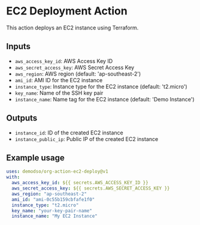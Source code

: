 # EC2 Deployment Action

This action deploys an EC2 instance using Terraform.

## Inputs

- `aws_access_key_id`: AWS Access Key ID
- `aws_secret_access_key`: AWS Secret Access Key
- `aws_region`: AWS region (default: 'ap-southeast-2')
- `ami_id`: AMI ID for the EC2 instance
- `instance_type`: Instance type for the EC2 instance (default: 't2.micro')
- `key_name`: Name of the SSH key pair
- `instance_name`: Name tag for the EC2 instance (default: 'Demo Instance')

## Outputs

- `instance_id`: ID of the created EC2 instance
- `instance_public_ip`: Public IP of the created EC2 instance

## Example usage

```yaml
uses: demodso/org-action-ec2-deploy@v1
with:
  aws_access_key_id: ${{ secrets.AWS_ACCESS_KEY_ID }}
  aws_secret_access_key: ${{ secrets.AWS_SECRET_ACCESS_KEY }}
  aws_region: "ap-southeast-2"
  ami_id: "ami-0c55b159cbfafe1f0"
  instance_type: "t2.micro"
  key_name: "your-key-pair-name"
  instance_name: "My EC2 Instance"
```

